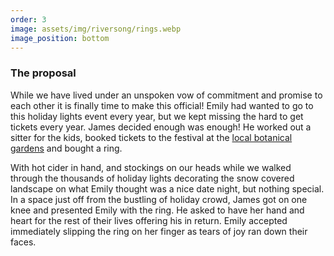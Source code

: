```yaml
---
order: 3
image: assets/img/riversong/rings.webp
image_position: bottom
---
```

### The proposal



While we have lived under an unspoken vow of commitment and promise to each other it is finally time to make this official! Emily had wanted to go to this holiday lights event every year, but we kept missing the hard to get tickets every year. James decided enough was enough! He worked out a sitter for the kids, booked tickets to the festival at the [local botanical gardens](https://www.botanicgardens.org/events/special-events/blossoms-light) and bought a ring.

With hot cider in hand, and stockings on our heads while we walked through the thousands of holiday lights decorating the snow covered landscape on what Emily thought was a nice date night, but nothing special. 
In a space just off from the bustling of holiday crowd, James got on one knee and presented Emily with the ring. He asked to have her hand and heart for the rest of their lives offering his in return. 
Emily accepted immediately slipping the ring on her finger as tears of joy ran down their faces.